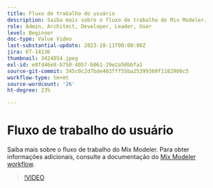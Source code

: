 ```yaml
---
title: Fluxo de trabalho do usuário
description: Saiba mais sobre o fluxo de trabalho do Mix Modeler.
role: Admin, Architect, Developer, Leader, User
level: Beginner
doc-type: Value Video
last-substantial-update: 2023-10-11T00:00:00Z
jira: KT-14136
thumbnail: 3424854.jpeg
exl-id: e8fd46e8-b750-4057-b061-29e2a50bbfa1
source-git-commit: 345c0c2d7bde403fff55ba25399360f1182900c5
workflow-type: tm+mt
source-wordcount: '26'
ht-degree: 23%

---
```


# Fluxo de trabalho do usuário

Saiba mais sobre o fluxo de trabalho do Mix Modeler. Para obter informações adicionais, consulte a documentação do [Mix Modeler workflow](https://experienceleague.adobe.com/en/docs/mix-modeler/using/get-started/workflow).

>[!VIDEO](https://video.tv.adobe.com/v/3424854?learn=on&enablevpops)